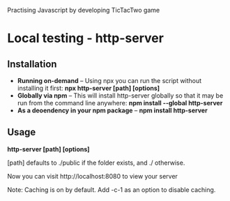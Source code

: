 Practising Javascript by developing TicTacTwo game

# Local testing - http-server

## Installation

- **Running on-demand** – Using npx you can run the script without installing it first: **npx http-server [path] [options]**
- **Globally via npm** –  This will install http-server globally so that it may be run from the command line anywhere: **npm install --global http-server** 
- **As a deoendency in your npm package** – **npm install http-server**

## Usage

**http-server [path] [options]**

[path] defaults to ./public if the folder exists, and ./ otherwise.

Now you can visit http://localhost:8080 to view your server

Note: Caching is on by default. Add -c-1 as an option to disable caching.

